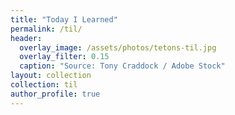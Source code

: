```yaml
---
title: "Today I Learned"
permalink: /til/
header:
  overlay_image: /assets/photos/tetons-til.jpg
  overlay_filter: 0.15
  caption: "Source: Tony Craddock / Adobe Stock"
layout: collection
collection: til
author_profile: true
---
```

